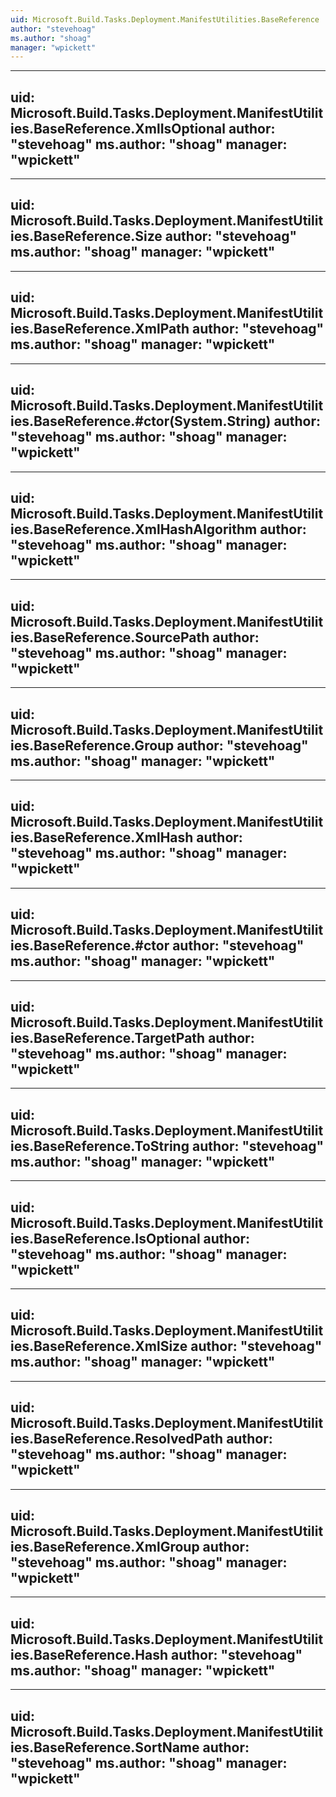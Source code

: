 ```yaml
---
uid: Microsoft.Build.Tasks.Deployment.ManifestUtilities.BaseReference
author: "stevehoag"
ms.author: "shoag"
manager: "wpickett"
---
```


---
uid: Microsoft.Build.Tasks.Deployment.ManifestUtilities.BaseReference.XmlIsOptional
author: "stevehoag"
ms.author: "shoag"
manager: "wpickett"
---

---
uid: Microsoft.Build.Tasks.Deployment.ManifestUtilities.BaseReference.Size
author: "stevehoag"
ms.author: "shoag"
manager: "wpickett"
---

---
uid: Microsoft.Build.Tasks.Deployment.ManifestUtilities.BaseReference.XmlPath
author: "stevehoag"
ms.author: "shoag"
manager: "wpickett"
---

---
uid: Microsoft.Build.Tasks.Deployment.ManifestUtilities.BaseReference.#ctor(System.String)
author: "stevehoag"
ms.author: "shoag"
manager: "wpickett"
---

---
uid: Microsoft.Build.Tasks.Deployment.ManifestUtilities.BaseReference.XmlHashAlgorithm
author: "stevehoag"
ms.author: "shoag"
manager: "wpickett"
---

---
uid: Microsoft.Build.Tasks.Deployment.ManifestUtilities.BaseReference.SourcePath
author: "stevehoag"
ms.author: "shoag"
manager: "wpickett"
---

---
uid: Microsoft.Build.Tasks.Deployment.ManifestUtilities.BaseReference.Group
author: "stevehoag"
ms.author: "shoag"
manager: "wpickett"
---

---
uid: Microsoft.Build.Tasks.Deployment.ManifestUtilities.BaseReference.XmlHash
author: "stevehoag"
ms.author: "shoag"
manager: "wpickett"
---

---
uid: Microsoft.Build.Tasks.Deployment.ManifestUtilities.BaseReference.#ctor
author: "stevehoag"
ms.author: "shoag"
manager: "wpickett"
---

---
uid: Microsoft.Build.Tasks.Deployment.ManifestUtilities.BaseReference.TargetPath
author: "stevehoag"
ms.author: "shoag"
manager: "wpickett"
---

---
uid: Microsoft.Build.Tasks.Deployment.ManifestUtilities.BaseReference.ToString
author: "stevehoag"
ms.author: "shoag"
manager: "wpickett"
---

---
uid: Microsoft.Build.Tasks.Deployment.ManifestUtilities.BaseReference.IsOptional
author: "stevehoag"
ms.author: "shoag"
manager: "wpickett"
---

---
uid: Microsoft.Build.Tasks.Deployment.ManifestUtilities.BaseReference.XmlSize
author: "stevehoag"
ms.author: "shoag"
manager: "wpickett"
---

---
uid: Microsoft.Build.Tasks.Deployment.ManifestUtilities.BaseReference.ResolvedPath
author: "stevehoag"
ms.author: "shoag"
manager: "wpickett"
---

---
uid: Microsoft.Build.Tasks.Deployment.ManifestUtilities.BaseReference.XmlGroup
author: "stevehoag"
ms.author: "shoag"
manager: "wpickett"
---

---
uid: Microsoft.Build.Tasks.Deployment.ManifestUtilities.BaseReference.Hash
author: "stevehoag"
ms.author: "shoag"
manager: "wpickett"
---

---
uid: Microsoft.Build.Tasks.Deployment.ManifestUtilities.BaseReference.SortName
author: "stevehoag"
ms.author: "shoag"
manager: "wpickett"
---
